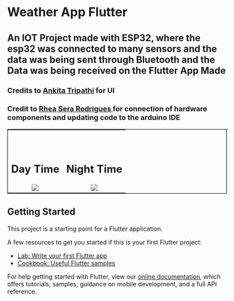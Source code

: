 <h1> Weather App Flutter </h1>
<h2> An IOT Project made with ESP32, where the esp32 was connected to many sensors and the data was being sent through Bluetooth and the Data was being received on the Flutter App Made</h2>
<h3>Credits to <a href="https://github.com/ankita-1812"> Ankita Tripathi</a> for UI </h3> 
<h3>Credit to <a href="https://github.com/Rheaserarodrigues"> Rhea Sera Rodrigues </a>for connection of hardware components and updating code to the arduino IDE </h3>
<table style="border:1px solid black">
    <tbody>
        <tr>
            <td colspan="3"><div align="center"><h2></h2></div></td>
        </tr>
    <tr>
       <td style="text-align:center"><div align="center"><h2> Day Time </h2> <img src="https://media.giphy.com/media/ogjmL3CEvixxsVFsqW/giphy.gif" /></div></td>
        <td style="text-align:center"><div align="center"><h2> Night Time </h2> <img src="https://media.giphy.com/media/MYX3Zi84Q6eFmc6ysF/giphy.gif" /></div></td>

</tr>
 
</tbody>
</table>


## Getting Started

This project is a starting point for a Flutter application.

A few resources to get you started if this is your first Flutter project:

- [Lab: Write your first Flutter app](https://flutter.dev/docs/get-started/codelab)
- [Cookbook: Useful Flutter samples](https://flutter.dev/docs/cookbook)

For help getting started with Flutter, view our
[online documentation](https://flutter.dev/docs), which offers tutorials,
samples, guidance on mobile development, and a full API reference.

